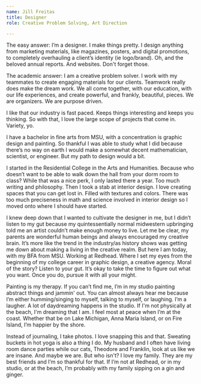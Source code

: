 ```yaml
---
name: Jill Freitas
title: Designer
role: Creative Problem Solving, Art Direction

---
```


The easy answer: I’m a designer. I make things pretty. I design anything from
marketing materials, like magazines, posters, and digital promotions, to
completely overhauling a client’s identity (ie logo/brand). Oh, and the beloved
annual reports. And websites. Don't forget those.

The academic answer: I am a creative problem solver. I work with my teammates to
create engaging materials for our clients. Teamwork really does make the dream
work. We all come together, with our education, with our life experiences, and
create powerful, and frankly, beautiful, pieces. We are organizers. We are
purpose driven.

I like that our industry is fast paced. Keeps things interesting and keeps you
thinking. So with that, I love the large scope of projects that come in.
Variety, yo.

I have a bachelor in fine arts from MSU, with a concentration is graphic design
and painting. So thankful I was able to study what I did because there’s no way
on earth I would make a somewhat decent mathematician, scientist, or engineer.
But my path to design would a bit.

I started in the Residential College in the Arts and Humanities. Because who
doesn’t want to be able to walk down the hall from your dorm room to class?
While that was a nice perk, I only lasted there a year. Too much writing and
philosophy. Then I took a stab at interior design. I love creating spaces that
you can get lost in. Filled with textures and colors. There was too much
preciseness in math and science involved in interior design so I moved onto
where I should have started.

I knew deep down that I wanted to cultivate the designer in me, but I didn’t
listen to my gut because my quintessentially normal midwestern upbringing told
me an artist couldn’t make enough money to live. Let me be clear, my parents are
wonderful human beings and always encouraged my creative brain. It’s more like
the trend in the industry/as history shows was getting me down about making a
living in the creative realm. But here I am today, with my BFA from MSU. Working
at Redhead. Where I set my eyes from the beginning of my college career in
graphic design, a creative agency. Moral of the story? Listen to your gut. It’s
okay to take the time to figure out what you want. Once you do, pursue it with
all your might.

Painting is my therapy. If you can’t find me, I’m in my studio painting abstract
things and jammin' out. You can almost always hear me because I’m either
humming/singing to myself, talking to myself, or laughing. I’m a laugher. A lot
of daydreaming happens in the studio. If I'm not physically at the beach, I'm
dreaming that I am. I feel most at peace when I’m at the coast. Whether that be
on Lake Michigan, Anna Maria Island, or on Fire Island, I’m happier by the
shore.

Instead of journaling, I take photos. I love snapping this and that. Sweating
buckets in hot yoga is also a thing I do. My husband and I often have living
room dance parties while our cats, Theodore and Franklin, look at us like we are
insane. And maybe we are. But who isn't? I love my family. They are my best
friends and I’m so thankful for that. If I’m not at Redhead, or in my studio, or
at the beach, I’m probably with my family sipping on a gin and ginger.
